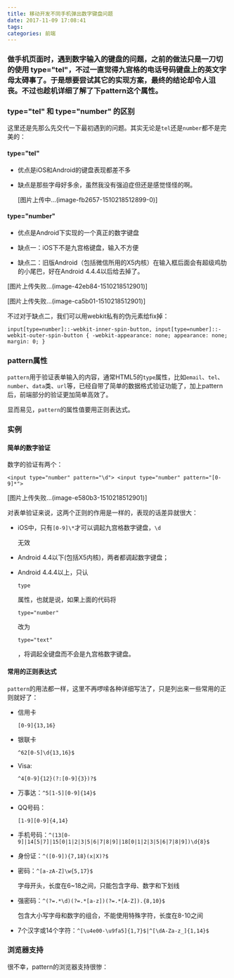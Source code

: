 ```yaml
---
title: 移动开发不同手机弹出数字键盘问题
date: 2017-11-09 17:08:41
tags:
categories: 前端
---
```

### 做手机页面时，遇到数字输入的键盘的问题，之前的做法只是一刀切的使用 type="tel"，不过一直觉得九宫格的电话号码键盘上的英文字母太碍事了。于是想要尝试其它的实现方案，最终的结论却令人沮丧。不过也趁机详细了解了下pattern这个属性。

### type="tel" 和 type="number" 的区别

这里还是先那么先交代一下最初遇到的问题。其实无论是`tel`还是`number`都不是完美的：

#### type="tel"

*   优点是iOS和Android的键盘表现都差不多

*   缺点是那些字母好多余，虽然我没有强迫症但还是感觉怪怪的啊。

    [图片上传中...(image-fb2657-1510218512899-0)]

#### type="number"

*   优点是Android下实现的一个真正的数字键盘

*   缺点一：iOS下不是九宫格键盘，输入不方便

*   缺点二：旧版Android（包括微信所用的X5内核）在输入框后面会有超级鸡肋的小尾巴，好在Android 4.4.4以后给去掉了。

[图片上传失败...(image-42eb84-1510218512901)]

[图片上传失败...(image-ca5b01-1510218512901)]

不过对于缺点二，我们可以用webkit私有的伪元素给fix掉：

```
input[type=number]::-webkit-inner-spin-button, input[type=number]::-webkit-outer-spin-button { -webkit-appearance: none; appearance: none; margin: 0; }
```

### pattern属性

`pattern`用于验证表单输入的内容，通常HTML5的`type`属性，比如`email`、`tel`、`number`、`data`类、`url`等，已经自带了简单的数据格式验证功能了，加上pattern后，前端部分的验证更加简单高效了。

显而易见，`pattern`的属性值要用正则表达式。

### 实例

#### 简单的数字验证

数字的验证有两个：

```
<input type="number" pattern="\d"> <input type="number" pattern="[0-9]*"> 
```

[图片上传失败...(image-e580b3-1510218512901)]

对表单验证来说，这两个正则的作用是一样的，表现的话差异就很大：

*   iOS中，只有`[0-9]\*`才可以调起九宫格数字键盘，`\d`

    无效

*   Android 4.4以下(包括X5内核)，两者都调起数字键盘；

*   Android 4.4.4以上，只认

    `type`

    属性，也就是说，如果上面的代码将

    `type="number"`

    改为

    `type="text"`

    ，将调起全键盘而不会是九宫格数字键盘。

#### 常用的正则表达式

`pattern`的用法都一样，这里不再啰嗦各种详细写法了，只是列出来一些常用的正则就好了：

*   信用卡

    `[0-9]{13,16}`

*   银联卡

    `^62[0-5]\d{13,16}$`

*   Visa:

    `^4[0-9]{12}(?:[0-9]{3})?$`

*   万事达：`^5[1-5][0-9]{14}$`

*   QQ号码：

    `[1-9][0-9]{4,14}`

*   手机号码：`^(13[0-9]|14[5|7]|15[0|1|2|3|5|6|7|8|9]|18[0|1|2|3|5|6|7|8|9])\d{8}$`

*   身份证：`^([0-9]){7,18}(x|X)?$`

*   密码：`^[a-zA-Z]\w{5,17}$`

    字母开头，长度在6~18之间，只能包含字母、数字和下划线

*   强密码：`^(?=.*\d)(?=.*[a-z])(?=.*[A-Z]).{8,10}$`

    包含大小写字母和数字的组合，不能使用特殊字符，长度在8-10之间

*   7个汉字或14个字符：`^[\u4e00-\u9fa5]{1,7}$|^[\dA-Za-z_]{1,14}$`

### 浏览器支持

很不幸，pattern的浏览器支持很惨：
